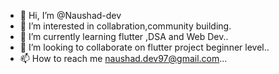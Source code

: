 - 👋 Hi, I’m @Naushad-dev
- 👀 I’m interested in collabration,community building.
- 🌱 I’m currently learning flutter ,DSA and Web Dev..
- 💞️ I’m looking to collaborate on flutter project beginner level..
- 📫 How to reach me  naushad.dev97@gmail.com...

<!---
Naushad-dev/Naushad-dev is a ✨ special ✨ repository because its `README.md` (this file) appears on your GitHub profile.
You can click the Preview link to take a look at your changes.
--->
